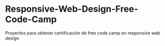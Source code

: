 # Responsive-Web-Design-Free-Code-Camp
Proyectos para obtener certificación de free code camp en responsive web design
